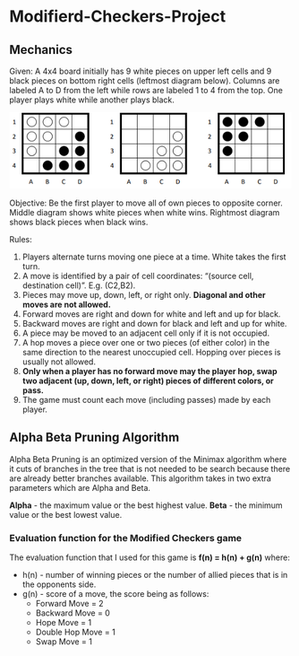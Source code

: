# Modifierd-Checkers-Project

## Mechanics
Given:
  A 4x4 board initially has 9 white pieces on upper left cells and 9 black pieces on bottom right
  cells (leftmost diagram below). Columns are labeled A to D from the left while rows are labeled
  1 to 4 from the top. One player plays white while another plays black. 
  
  ![Board Image](https://github.com/EVeend/Modifierd-Checkers-Project/blob/master/CheckersBoardImage.png)

Objective: Be the first player to move all of own pieces to opposite corner. Middle diagram shows
white pieces when white wins. Rightmost diagram shows black pieces when black wins. 

Rules:

1. Players alternate turns moving one piece at a time. White takes the first turn.
2. A move is identified by a pair of cell coordinates: “(source cell, destination cell)”. E.g. (C2,B2).
3. Pieces may move up, down, left, or right only. **Diagonal and other moves are not allowed.**
4. Forward moves are right and down for white and left and up for black.
5. Backward moves are right and down for black and left and up for white.
6. A piece may be moved to an adjacent cell only if it is not occupied.
7. A hop moves a piece over one or two pieces (of either color) in the same direction to the
nearest unoccupied cell. Hopping over pieces is usually not allowed.
8. **Only when a player has no forward move may the player hop, swap two adjacent (up, down,
left, or right) pieces of different colors, or pass.**
9. The game must count each move (including passes) made by each player. 

## Alpha Beta Pruning Algorithm

Alpha Beta Pruning is an optimized version of the Minimax algorithm where it cuts of branches in the tree that is not needed to be search because there are already better branches available. This algorithm takes in two extra parameters which are Alpha and Beta. 

**Alpha** - the maximum value or the best highest value.
**Beta** - the minimum value or the best lowest value. 

### Evaluation function for the Modified Checkers game

The evaluation function that I used for this game is **f(n) = h(n) + g(n)** where:
- h(n) - number of winning pieces or the number of allied pieces that is in the opponents side.
- g(n) - score of a move, the score being as follows:
  - Forward Move = 2
  - Backward Move = 0
  - Hope Move = 1
  - Double Hop Move = 1
  - Swap Move = 1
